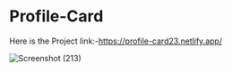 # Profile-Card

Here is the Project link:-https://profile-card23.netlify.app/

![Screenshot (213)](https://github.com/harshsinghmumbai/Profile-Card/assets/145204222/05ecee66-e21a-4892-90ed-ac0fb4d977d3)
